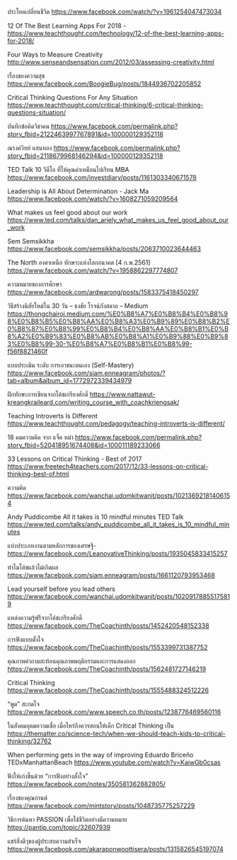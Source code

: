 ประโยคเปลี่ยนชีวิต
https://www.facebook.com/watch/?v=1961254047473034

12 Of The Best Learning Apps For 2018 -
https://www.teachthought.com/technology/12-of-the-best-learning-apps-for-2018/

Four Ways to Measure Creativity
http://www.senseandsensation.com/2012/03/assessing-creativity.html

เรื่องของความสุข
https://www.facebook.com/BoogieBug/posts/1844936702205852

Critical Thinking Questions For Any Situation
https://www.teachthought.com/critical-thinking/6-critical-thinking-questions-situation/

บันทึกข้อคิดวิชาคน
https://www.facebook.com/permalink.php?story_fbid=2122463997767891&id=100000129352118

ณรงค์วิทย์ แสนทอง
https://www.facebook.com/permalink.php?story_fbid=2118679968146294&id=100000129352118

TED Talk 10 วีดีโอ ที่ให้คุณค่าเหมือนไปเรียน MBA
https://www.facebook.com/investdiary/posts/1161303340671578

Leadership is All About Determination - Jack Ma
https://www.facebook.com/watch/?v=1608271059209564

What makes us feel good about our work
https://www.ted.com/talks/dan_ariely_what_makes_us_feel_good_about_our_work

Sem Semsikkha
https://www.facebook.com/semsikkha/posts/2063710023644463

The North องศาเหนือ ทักษาะแห่งโลกอนาคต [4 ก.พ.2561]
https://www.facebook.com/watch/?v=1958862297774807

ความหมายของการศึกษา
https://www.facebook.com/ardwarong/posts/1583375418450297

วิธีสร้างนิสัยใหม่ใน 30 วัน – ธงชัย โรจน์กังสดาล – Medium
https://thongchairoj.medium.com/%E0%B8%A7%E0%B8%B4%E0%B8%98%E0%B8%B5%E0%B8%AA%E0%B8%A3%E0%B9%89%E0%B8%B2%E0%B8%87%E0%B8%99%E0%B8%B4%E0%B8%AA%E0%B8%B1%E0%B8%A2%E0%B9%83%E0%B8%AB%E0%B8%A1%E0%B9%88%E0%B9%83%E0%B8%99-30-%E0%B8%A7%E0%B8%B1%E0%B8%99-f56f8821460f

แบบประเมิน ระดับ การเอาชนะตนเอง (Self-Mastery)
https://www.facebook.com/siam.enneagram/photos/?tab=album&album_id=1772972339434979

ฝึกทักษะการเขียนจากโค้ชเกรียงศักดิ์
https://www.nattawut-kreangkraileard.com/writing_course_with_coachkriengsak/

Teaching Introverts Is Different
https://www.teachthought.com/pedagogy/teaching-introverts-is-different/

18 คมความคิด จาก แจ็ค หม่า
https://www.facebook.com/permalink.php?story_fbid=520418951674408&id=100011189233066

33 Lessons on Critical Thinking - Best of 2017 
https://www.freetech4teachers.com/2017/12/33-lessons-on-critical-thinking-best-of.html

ความคิด
https://www.facebook.com/wanchai.udomkitwanit/posts/10213692181406154

Andy Puddicombe All it takes is 10 mindful minutes TED Talk
https://www.ted.com/talks/andy_puddicombe_all_it_takes_is_10_mindful_minutes

แบ่งประเภทงานตามหลักการของเศรษฐี-
https://www.facebook.com/LeanovativeThinking/posts/1935045833415257

ทำไมโค้ชแล้วไม่เกิดผล
https://www.facebook.com/siam.enneagram/posts/1661120793953468

Lead yourself before you lead others 
https://www.facebook.com/wanchai.udomkitwanit/posts/10209178855175819

แหล่งความรู้ฟรีจากโค้ชเกรียงศักดิ์
https://www.facebook.com/TheCoachinth/posts/1452420548152338

การฟังแบบตั้งใจ
https://www.facebook.com/TheCoachinth/posts/1553399731387752

คุณภาพคำถามสะท้อนคุณภาพพฤติกรรมและการแสดงออก
https://www.facebook.com/TheCoachinth/posts/1562481727146219

Critical Thinking
https://www.facebook.com/TheCoachinth/posts/1555488324512226

“พูด” สะกดใจ
https://www.facebook.com/www.speech.co.th/posts/1238776469560116

ในสังคมอุดมความเชื่อ เมื่อไหร่ถึงควรสอนให้เด็ก Critical Thinking เป็น
https://thematter.co/science-tech/when-we-should-teach-kids-to-critical-thinking/32762

When performing gets in the way of improving Eduardo Briceño TEDxManhattanBeach
https://www.youtube.com/watch?v=KaiwGb0csas

ฟังให้เก่งขึ้นด้วย “การฟังอย่างตั้งใจ”
https://www.facebook.com/notes/350581362882805/

เรื่องของคุณกานต์
https://www.facebook.com/mintstory/posts/1048735775257229

วิธีการค้นหา PASSION เพื่อใช้ชีวิตอย่างมีความหมาย
https://pantip.com/topic/32607939

แชร์สิ่งดีๆของผู้ประสบความสำเร็จ
https://www.facebook.com/akaraponwoottisera/posts/1315826545197074

